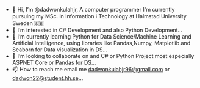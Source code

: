 - 👋 Hi, I’m @dadwonkulahjr, A computer programmer
I'm currently pursuing my MSc. in Information ℹ️ Technology at Halmstad University Sweden 🇸🇪
- 👀 I’m interested in C# Development and also Python Development...
- 🌱 I’m currently learning Python for Data Science/Machine Learning and Artificial Intelligence, using libraries like Pandas,Numpy, Matplotlib and Seaborn
for Data visualization in DS...
- 💞️ I’m looking to collaborate on and C# or Python Project
most especially ASPNET Core or Pandas for DS...
- 📫 How to reach me email me
dadwonkulahjr96@gmail.com or dadwon22@student.hh.se...

<!---
dadwonkulahjr/dadwonkulahjr is a ✨ special ✨ repository because its `README.md` (this file) appears on your GitHub profile.
You can click the Preview link to take a look at your changes.
--->
